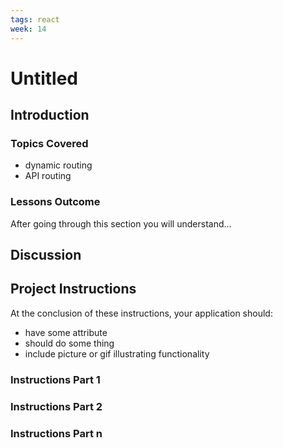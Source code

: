 ```yaml
---
tags: react 
week: 14
---
```


# Untitled

## Introduction

### Topics Covered

- dynamic routing
- API routing

### Lessons Outcome

After going through this section you will understand...

## Discussion

## Project Instructions

At the conclusion of these instructions, your application should:

- have some attribute
- should do some thing
- include picture or gif illustrating functionality

### Instructions Part 1

### Instructions Part 2

### Instructions Part n
